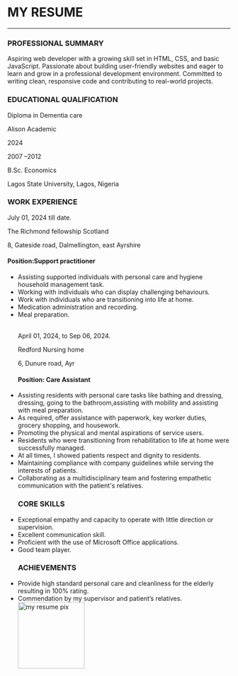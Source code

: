 

<!DOCTYPE html>
<head>
  <meta charset="UTF-8">
  <h1>MY RESUME</h1>
</head>
<hr/>
<body>
  <h3>PROFESSIONAL SUMMARY</h3>
  <p>
    Aspiring web developer with a growing skill set in HTML, CSS, and basic JavaScript. Passionate about building user-friendly websites and eager to learn and grow in a professional development environment. Committed to writing clean, responsive code and contributing to real-world projects.
  </p>
  <h3>EDUCATIONAL QUALIFICATION</h3>
  <p>Diploma in Dementia care</p>
    <p>Alison Academic</p>
     <p>2024</p>
<p>2007 –2012	</p>
<p>B.Sc. Economics</p>
<p>Lagos State University, Lagos, Nigeria</p>
<h3>WORK EXPERIENCE</h3>
<p>July 01, 2024 till date.</p>
<p>The Richmond fellowship Scotland</p>
<p>8, Gateside road, Dalmellington, east Ayrshire</p>
<h4>Position:Support practitioner</h4>
<ul>  
<li>Assisting supported individuals with personal care and hygiene household management task.</li>
<li> Working with individuals who can display challenging behaviours.</li>  
<li>Work with individuals who are transitioning into life at home.</li> 
<li> Medication administration and recording.</li> 
<li>Meal preparation.</li>
 <br/>
<p>April 01, 2024, to Sep 06, 2024.</p>
<p>Redford Nursing home</p>
<p>6, Dunure road, Ayr</p>
 
<h4>Position: Care Assistant</h4>
<li> Assisting residents with personal care tasks like bathing and dressing, dressing, going to the bathroom,assisting with mobility and assisting with meal preparation.</li>
  <li>As required, offer assistance with paperwork, key worker duties, grocery shopping, and housework.</li>
  <li>Promoting the physical and mental aspirations of service users.</li>
  <li>Residents who were transitioning from rehabilitation to life at home were successfully managed.</li> 
  <li>At all times, I showed patients respect and dignity to residents.</li>
  <li>Maintaining compliance with company guidelines while serving the interests of patients.</li>
  <li>Collaborating as a multidisciplinary team and fostering empathetic communication with the patient's relatives.</li>

  <h3>CORE SKILLS</h3>
  <li>Exceptional empathy  and capacity to operate with little direction or supervision.</li>
  <li>Excellent communication skill.</li>
  <li>Proficient with the use of Microsoft Office applications.</li>
  <li>Good team player.</li>

  <h3>ACHIEVEMENTS</h3>
  <li>Provide high standard personal care and cleanliness for the elderly resulting in 100% rating.</li>
  <li>Commendation by my supervisor and patient’s relatives.</li>
  <img src="my resume pix" alt="my resume pix" width="150">

 
  
</body>

